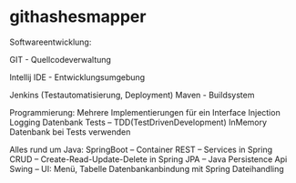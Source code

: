 # githashesmapper

Softwareentwicklung:

GIT - Quellcodeverwaltung

Intellij IDE - Entwicklungsumgebung

Jenkins (Testautomatisierung, Deployment)
Maven - Buildsystem

Programmierung:
Mehrere Implementierungen für ein Interface
Injection
Logging
Datenbank
Tests – TDD(TestDrivenDevelopment)
InMemory Datenbank bei Tests verwenden

Alles rund um Java:
SpringBoot – Container
REST – Services in  Spring
CRUD – Create-Read-Update-Delete in Spring
JPA – Java Persistence Api
Swing – UI: Menü, Tabelle
Datenbankanbindung mit Spring
Dateihandling
